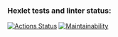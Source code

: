 ### Hexlet tests and linter status:
[![Actions Status](https://github.com/Yasher50/frontend-project-44/actions/workflows/hexlet-check.yml/badge.svg)](https://github.com/Yasher50/frontend-project-44/actions)
[![Maintainability](https://api.codeclimate.com/v1/badges/456c9b047828da7cd3b9/maintainability)](https://codeclimate.com/github/Yasher50/frontend-project-44/maintainability)